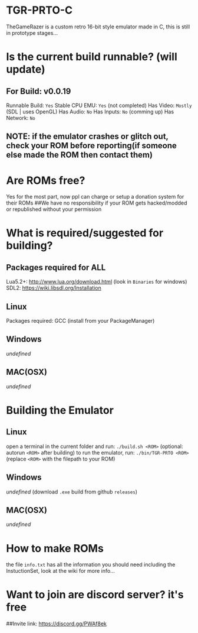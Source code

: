 # TGR-PRTO-C
TheGameRazer is a custom retro 16-bit style emulator made in C,
this is still in prototype stages...

# Is the current build runnable? (will update)
## For Build: v0.0.19
Runnable Build: `Yes`
Stable CPU EMU: `Yes`    (not completed)
Has Video:      `Mostly` (SDL | uses OpenGL)
Has Audio:      `No`
Has Inputs:     `No`     (comming up)
Has Network:    `No`
## NOTE: if the emulator crashes or glitch out, check your ROM before reporting(if someone else made the ROM then contact them)

# Are ROMs free?
Yes for the most part, now ppl can charge or setup a donation system for their ROMs
##We have no responsibility if your ROM gets hacked/modded or republished without your permission

# What is required/suggested for building?
## Packages required for ALL 
Lua5.2+: http://www.lua.org/download.html     (look in `Binaries` for windows)
SDL2:    https://wiki.libsdl.org/Installation
## Linux
Packages required: GCC (install from your PackageManager)
## Windows
*undefined*
## MAC(OSX)
*undefined*

# Building the Emulator
## Linux
open a terminal in the current folder and run: `./build.sh <ROM>` (optional: autorun `<ROM>` after building)
to run the emulator, run: `./bin/TGR-PRTO <ROM>` (replace `<ROM>` with the filepath to your ROM)
## Windows
*undefined* (download `.exe` build from github `releases`)
## MAC(OSX)
*undefined*

# How to make ROMs
the file `info.txt` has all the information you should need including the InstuctionSet, look at the wiki for more info...

# Want to join are discord server? it's free
##Invite link: https://discord.gg/PWAf8ek
